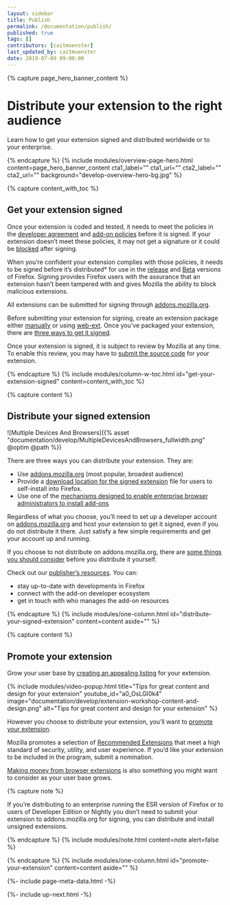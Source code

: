 ```yaml
---
layout: sidebar
title: Publish
permalink: /documentation/publish/
published: true
tags: []
contributors: [caitmuenster]
last_updated_by: caitmuenster
date: 2019-07-09 09:00:00
---
```


<!-- Overview Page Hero Banner -->

{% capture page_hero_banner_content %}

# Distribute your extension to the right audience

Learn how to get your extension signed and distributed worldwide or to your enterprise.

{% endcapture %}
{% include modules/overview-page-hero.html
	content=page_hero_banner_content
	cta1_label=""
	cta1_url=""
	cta2_label=""
	cta2_url=""
	background="develop-overview-hero-bg.jpg"
%}

<!-- END: Overview Page Hero Banner -->

<!-- Content with Table of Contents Module -->

{% capture content_with_toc %}

## Get your extension signed

Once your extension is coded and tested, it needs to meet the policies in the [developer agreement](/documentation/publish/firefox-add-on-distribution-agreement/) and [add-on policies](/documentation/publish/add-on-policies/) before it is signed. If your extension doesn’t meet these policies, it may not get a signature or it could be [blocked](/documentation/publish/add-ons-blocking-process/) after signing.

When you’re confident your extension complies with those policies, it needs to be signed before it’s distributed\* for use in the [release](https://www.mozilla.org/firefox/) and [Beta](https://www.mozilla.org/firefox/channel/desktop/) versions of Firefox. Signing provides Firefox users with the assurance that an extension hasn’t been tampered with and gives Mozilla the ability to block malicious extensions.

All extensions can be submitted for signing through [addons.mozilla.org](https://addons.mozilla.org).

Before submitting your extension for signing, create an extension package either [manually](/documentation/publish/package-your-extension/) or using [web-ext](/documentation/develop/getting-started-with-web-ext/). Once you’ve packaged your extension, there are [three ways to get it signed](/documentation/publish/signing-and-distribution-overview/).

Once your extension is signed, it is subject to review by Mozilla at any time. To enable this review, you may have to [submit the source code](/documentation/publish/source-code-submission/) for your extension.

{% endcapture %}
{% include modules/column-w-toc.html
	id="get-your-extension-signed"
	content=content_with_toc
%}

<!-- END: Content with Table of Contents -->

<!-- Single Column Body Module -->

{% capture content %}

## Distribute your signed extension

![Multiple Devices And Browsers]({% asset "documentation/develop/MultipleDevicesAndBrowsers_fullwidth.png" @optim @path %})

There are three ways you can distribute your extension. They are:

- Use [addons.mozilla.org](https://developer.mozilla.org/docs/Mozilla/Add-ons/Distribution/Submitting_an_add-on) (most popular, broadest audience)
- Provide a [download location for the signed extension](/documentation/publish/self-distribution/) file for users to self-install into Firefox.
- Use one of the [mechanisms designed to enable enterprise browser administrators to install add-ons](/documentation/enterprise/enterprise-distribution/)

Regardless of what you choose, you’ll need to set up a developer account on [addons.mozilla.org](https://addons.mozilla.org) and host your extension to get it signed, even if you do not distribute it there. Just satisfy a few simple requirements and get your account up and running.

If you choose to not distribute on addons.mozilla.org, there are [some things you should consider](/documentation/publish/self-distribution/) before you distribute it yourself.

Check out our [publisher’s resources](/documentation/manage/resources-for-publishers/). You can:

- stay up-to-date with developments in Firefox
- connect with the add-on developer ecosystem
- get in touch with who manages the add-on resources

{% endcapture %}
{% include modules/one-column.html
	id="distribute-your-signed-extension"
	content=content
	aside=""
%}

<!-- END: Single Column Body Module -->

<!-- Single Column Body Module -->

{% capture content %}

## Promote your extension

Grow your user base by [creating an appealing listing](/documentation/develop/create-an-appealing-listing/) for your extension.

<!-- Video Popup Thumbnail -->

{% include modules/video-popup.html
	title="Tips for great content and design for your extension"
	youtube_id="a0_OsLGI0k4"
	image="documentation/develop/extension-workshop-content-and-design.png"
	alt="Tips for great content and design for your extension"
%}

<!-- END: Video Popup Thumbnail -->

However you choose to distribute your extension, you’ll want to [promote your extension](/documentation/publish/promoting-your-extension/).

Mozilla promotes a selection of [Recommended Extensions](https://blog.mozilla.org/addons/2019/04/08/recommended-extensions-program-coming-soon/) that meet a high standard of security, utility, and user experience. If you’d like your extension to be included in the program, submit a nomination.

[Making money from browser extensions](/documentation/publish/make-money-from-browser-extensions/) is also something you might want to consider as your user base grows.

<!-- Note -->

{% capture note %}

If you’re distributing to an enterprise running the ESR version of Firefox or to users of Developer Edition or Nightly you don’t need to submit your extension to addons.mozilla.org for signing, you can distribute and install unsigned extensions.

{% endcapture %}
{% include modules/note.html
	content=note
	alert=false
%}

<!-- END: Note -->

{% endcapture %}
{% include modules/one-column.html
	id="promote-your-extension"
	content=content
	aside=""
%}

<!-- END: Single Column Body Module -->

<!-- Meta Data -->

{%- include page-meta-data.html -%}

<!-- END: Meta Data -->

<!-- Up Next -->

{%- include up-next.html -%}

<!-- END: Up Next -->
